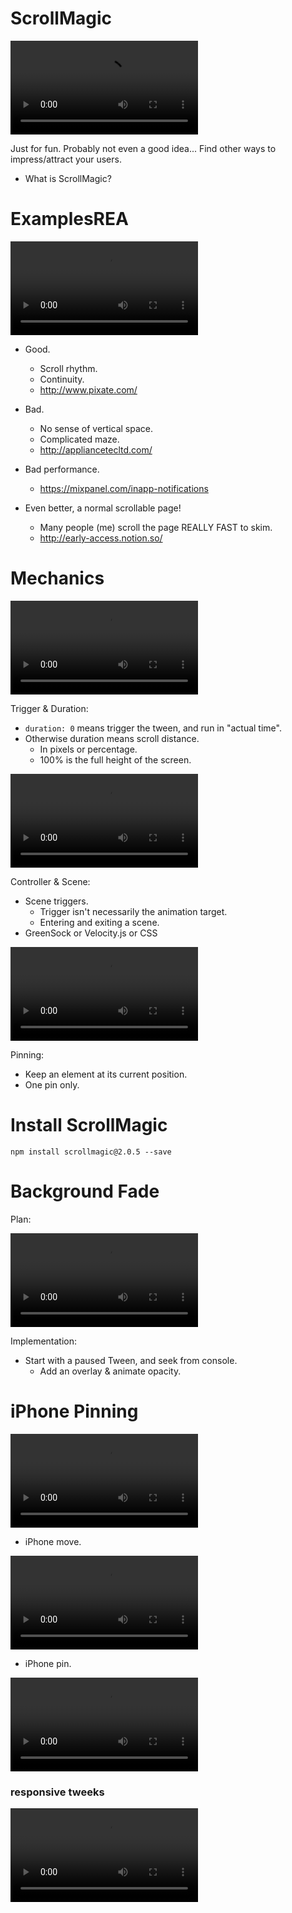 
# ScrollMagic

<video src="scrollmagic-leadin.mp4" controls></video>

Just for fun. Probably not even a good idea... Find other ways to impress/attract your users.

+ What is ScrollMagic?

# ExamplesREA

<video src="scrollmagic-rant.mp4" controls></video>

+ Good.
  + Scroll rhythm.
  + Continuity.
  + http://www.pixate.com/

+ Bad.
  + No sense of vertical space.
  + Complicated maze.
  + http://appliancetecltd.com/

+ Bad performance.
  + https://mixpanel.com/inapp-notifications

+ Even better, a normal scrollable page!
  + Many people (me) scroll the page REALLY FAST to skim.
  + http://early-access.notion.so/

# Mechanics

<video src="scrollmagic-trigger.mp4" controls></video>

Trigger & Duration:

+ `duration: 0` means trigger the tween, and run in "actual time".
+ Otherwise duration means scroll distance.
  + In pixels or percentage.
  + 100% is the full height of the screen.

<video src="controller-and-scene" controls></video>

Controller & Scene:

+ Scene triggers.
  + Trigger isn't necessarily the animation target.
  + Entering and exiting a scene.
+ GreenSock or Velocity.js or CSS

<video src="pinning.mp4" controls></video>

Pinning:

+ Keep an element at its current position.
+ One pin only.

# Install ScrollMagic

```
npm install scrollmagic@2.0.5 --save
```

# Background Fade

Plan:

<video src="background-fading-plan.mp4" controls></video>

Implementation:

+ Start with a paused Tween, and seek from console.
  + Add an overlay & animate opacity.

# iPhone Pinning

<video src="iphone-movement-implementation-plan.mp4" controls></video>

+ iPhone move.

<video src="iphone-movement-implementation.mp4" controls></video>

+ iPhone pin.

<video src="pin-iphone.mp4" controls></video>

### responsive tweeks

<video src="responsive-demo.mp4" controls></video>